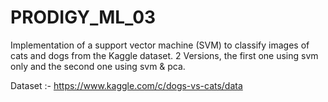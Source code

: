 # PRODIGY_ML_03
Implementation of a support vector machine (SVM) to classify images of cats and dogs from the Kaggle dataset.
2 Versions, the first one using svm only and the second one using svm & pca.

Dataset :- https://www.kaggle.com/c/dogs-vs-cats/data
